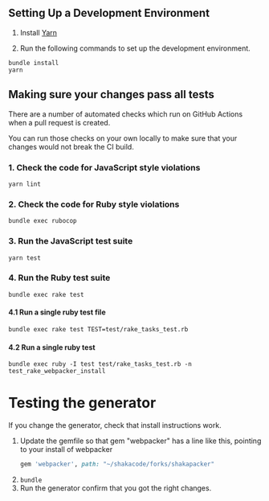 ## Setting Up a Development Environment

1. Install [Yarn](https://yarnpkg.com/)

2. Run the following commands to set up the development environment.

```
bundle install
yarn
```

## Making sure your changes pass all tests

There are a number of automated checks which run on GitHub Actions when a pull request is created.

You can run those checks on your own locally to make sure that your changes would not break the CI build.

### 1. Check the code for JavaScript style violations

```
yarn lint
```

### 2. Check the code for Ruby style violations

```
bundle exec rubocop
```

### 3. Run the JavaScript test suite

```
yarn test
```

### 4. Run the Ruby test suite

```
bundle exec rake test
```

#### 4.1 Run a single ruby test file

```
bundle exec rake test TEST=test/rake_tasks_test.rb
```

#### 4.2 Run a single ruby test

```
bundle exec ruby -I test test/rake_tasks_test.rb -n test_rake_webpacker_install
```

# Testing the generator
If you change the generator, check that install instructions work.

1. Update the gemfile so that gem "webpacker" has a line like this, pointing to your install of webpacker
   ```ruby
   gem 'webpacker', path: "~/shakacode/forks/shakapacker"
   ```
2. `bundle`
3. Run the generator confirm that you got the right changes. 
